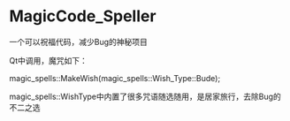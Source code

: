 # MagicCode_Speller
一个可以祝福代码，减少Bug的神秘项目

Qt中调用，魔咒如下：

magic_spells::MakeWish(magic_spells::Wish_Type::Bude);

magic_spells::WishType中内置了很多咒语随选随用，是居家旅行，去除Bug的不二之选
